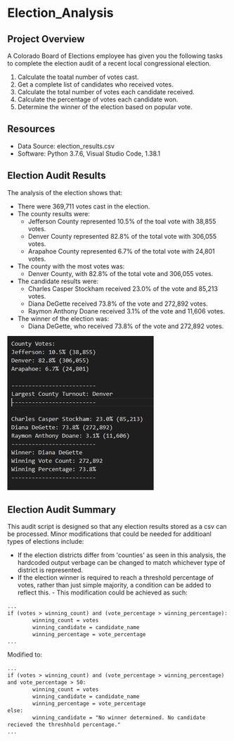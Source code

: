 # Election_Analysis

## Project Overview
A Colorado Board of Elections employee has given you the following tasks to complete the election audit of a recent local congressional election.

1. Calculate the toatal number of votes cast.
2. Get a complete list of candidates who received votes.
3. Calculate the total number of votes each candidate received.
4. Calculate the percentage of votes each candidate won.
5. Determine the winner of the election based on popular vote.

## Resources
 - Data Source: election_results.csv
 - Software: Python 3.7.6, Visual Studio Code, 1.38.1 
 
 ## Election Audit Results
 The analysis of the election shows that:
  - There were 369,711 votes cast in the election.
  - The county results were:
    - Jefferson County represented 10.5% of the toal vote with 38,855 votes.
    - Denver County represented 82.8% of the total vote with 306,055 votes.
    - Arapahoe County represented 6.7% of the total vote with 24,801 votes.
  - The county with the most votes was:
    - Denver County, with 82.8% of the total vote and 306,055 votes.
  - The candidate results were:
    - Charles Casper Stockham received 23.0% of the vote and 85,213 votes.
    - Diana DeGette received 73.8% of the vote and 272,892 votes.
    - Raymon Anthony Doane received 3.1% of the vote and 11,606 votes.
  - The winner of the election was:
    - Diana DeGette, who received 73.8% of the vote and 272,892 votes.
    
  ![Election_summary](https://github.com/hkoivisto/Election_Analysis/blob/master/Resources/Election_Summary.png)
    
  ## Election Audit Summary
  This audit script is designed so that any election results stored as a csv can be processed. 
  Minor modifications that could be needed for additioanl types of elections include:
   - If the election districts differ from 'counties' as seen in this analysis, the hardcoded output verbage can be changed to match whichever type of district is represented.
   - If the election winner is required to reach a threshold percentage of votes, rather than just simple majority, a condition can be added to reflect this.
    - This modification could be achieved as such:
    
    ...
    if (votes > winning_count) and (vote_percentage > winning_percentage):
            winning_count = votes
            winning_candidate = candidate_name
            winning_percentage = vote_percentage
    ...
    
   Modified to:
   
    ...
    if (votes > winning_count) and (vote_percentage > winning_percentage) and vote_percentage > 50:
            winning_count = votes
            winning_candidate = candidate_name
            winning_percentage = vote_percentage
    else:
            winning_candidate = "No winner determined. No candidate recieved the threshhold percentage."
    ...
   
   
    

  
